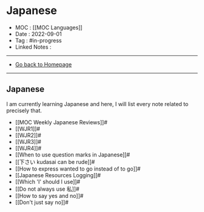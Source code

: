 # Japanese
- MOC : [[MOC Languages]]
- Date : 2022-09-01
- Tag : #in-progress
- Linked Notes : 
-------------------
- [Go back to Homepage](https://misudashi.ga/)
-----

## Japanese

I am currently learning Japanese and here, I will list every note related to precisely that. 

- [[MOC Weekly Japanese Reviews]]#
- [[WJR1]]#
- [[WJR2]]#
- [[WJR3]]#
- [[WJR4]]#
- [[When to use question marks in Japanese]]#
- [[下さい kudasai can be rude]]#
- [[How to express wanted to go instead of to go]]#
- [[Japanese Resources Logging]]#
- [[Which 'I' should I use]]#
- [[Do not always use 私]]#
- [[How to say yes and no]]#
- [[Don't just say no]]#